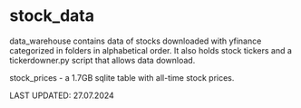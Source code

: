 # stock_data
data_warehouse contains data of stocks downloaded with yfinance categorized in folders in alphabetical order. 
It also holds stock tickers and a tickerdowner.py script that allows data download.

stock_prices - a 1.7GB sqlite table with all-time stock prices. 


LAST UPDATED:
27.07.2024